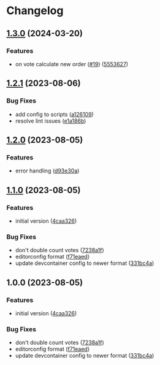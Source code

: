 # Changelog

## [1.3.0](https://github.com/oplik0/nodebb-plugin-total-vote-count/compare/v1.2.1...v1.3.0) (2024-03-20)


### Features

* on vote calculate new order ([#19](https://github.com/oplik0/nodebb-plugin-total-vote-count/issues/19)) ([5553627](https://github.com/oplik0/nodebb-plugin-total-vote-count/commit/5553627685b7bc708f06e490157a39a3db9f19c1))

## [1.2.1](https://github.com/oplik0/nodebb-plugin-total-vote-count/compare/v1.2.0...v1.2.1) (2023-08-06)


### Bug Fixes

* add config to scripts ([a126109](https://github.com/oplik0/nodebb-plugin-total-vote-count/commit/a126109ad18e69d7bd63af93efbc8abc4758a4f8))
* resolve lint issues ([e1a186b](https://github.com/oplik0/nodebb-plugin-total-vote-count/commit/e1a186b1d6e49f30e742af0601c25be417324c76))

## [1.2.0](https://github.com/oplik0/nodebb-plugin-total-vote-count/compare/v1.1.0...v1.2.0) (2023-08-05)


### Features

* error handling ([d93e30a](https://github.com/oplik0/nodebb-plugin-total-vote-count/commit/d93e30abccedf9a0f84a18d945025d5acb086235))

## [1.1.0](https://github.com/oplik0/nodebb-plugin-total-vote-count/compare/v1.0.0...v1.1.0) (2023-08-05)


### Features

* initial version ([4caa326](https://github.com/oplik0/nodebb-plugin-total-vote-count/commit/4caa326235aa9226a9b473eb343f87078692c9e7))


### Bug Fixes

* don't double count votes ([7238a1f](https://github.com/oplik0/nodebb-plugin-total-vote-count/commit/7238a1fdbfa44600ee01bf0c7633d01494b0ce05))
* editorconfig format ([f71eaed](https://github.com/oplik0/nodebb-plugin-total-vote-count/commit/f71eaedd247a1b0e5bf161dd62217a7175d7688a))
* update devcontainer config to newer format ([331bc4a](https://github.com/oplik0/nodebb-plugin-total-vote-count/commit/331bc4a8a5f3e0f9eb326e25bebfad263c7f84ec))

## 1.0.0 (2023-08-05)


### Features

* initial version ([4caa326](https://github.com/oplik0/nodebb-plugin-total-vote-count/commit/4caa326235aa9226a9b473eb343f87078692c9e7))


### Bug Fixes

* don't double count votes ([7238a1f](https://github.com/oplik0/nodebb-plugin-total-vote-count/commit/7238a1fdbfa44600ee01bf0c7633d01494b0ce05))
* editorconfig format ([f71eaed](https://github.com/oplik0/nodebb-plugin-total-vote-count/commit/f71eaedd247a1b0e5bf161dd62217a7175d7688a))
* update devcontainer config to newer format ([331bc4a](https://github.com/oplik0/nodebb-plugin-total-vote-count/commit/331bc4a8a5f3e0f9eb326e25bebfad263c7f84ec))
